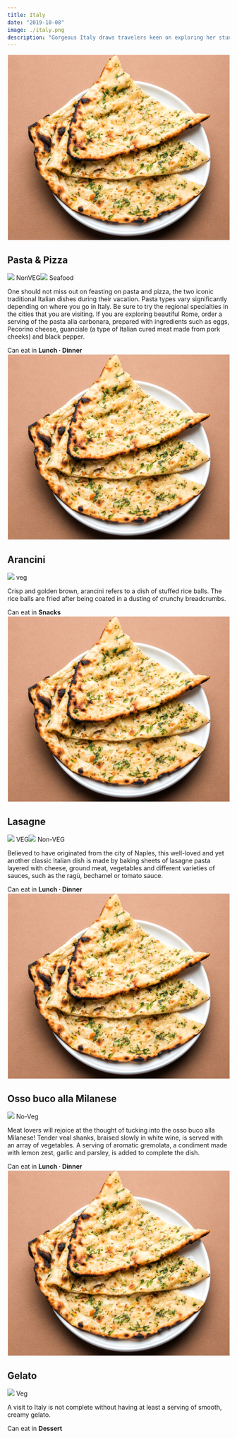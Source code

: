 ```yaml
---
title: Italy
date: "2019-10-08"
image: ./italy.png
description: "Gorgeous Italy draws travelers keen on exploring her stunning scenery, unique culture, and gastronomical delights. With its rich cuisine, this beautiful Mediterranean land offers countless famous and traditional must-eat foods. Here's what you must try..."
---
```

<!-- Pasta & Pizza -->
<article class="article-wrap">
  <div class="img-box">
    <img src="/naan.png" class="country-img"/>
  </div>
  <div class="list-txt">
    <div class="txt-desc">
      <h2>Pasta & Pizza</h2>
      <div class="food-type">
        <span class="veg"><img src="/food-icon.svg" /> NonVEG</span><span class="sea"><img src="/food-icon.svg" /> Seafood</span>
      </div>
      <p>One should not miss out on feasting on pasta and pizza, the two iconic traditional Italian dishes during their vacation. Pasta types vary significantly depending on where you go in Italy. Be sure to try the regional specialties in the cities that you are visiting. If you are exploring beautiful Rome, order a serving of the pasta alla carbonara, prepared with ingredients such as eggs, Pecorino cheese, guanciale (a type of Italian cured meat made from pork cheeks) and black pepper.</p>
    </div>
    <div class="tags">
      <span>Can eat in <strong>Lunch · Dinner</strong></span>
    </div>
  </div>
</article>

<!-- Arancini -->
<article class="article-wrap">
  <div class="img-box">
    <img src="/naan.png" class="country-img"/>
  </div>
  <div class="list-txt">
    <div class="txt-desc">
      <h2>Arancini</h2>
      <div class="food-type">
        <span class="veg"><img src="/food-icon.svg" /> veg</span>
      </div>
      <p>Crisp and golden brown, arancini refers to a dish of stuffed rice balls. The rice balls are fried after being coated in a dusting of crunchy breadcrumbs.</p>
    </div>
    <div class="tags">
      <span>Can eat in <strong>Snacks</strong></span>
    </div>
  </div>
</article>

<!-- Lasagne -->
<article class="article-wrap">
  <div class="img-box">
    <img src="/naan.png" class="country-img"/>
  </div>
  <div class="list-txt">
    <div class="txt-desc">
      <h2>Lasagne</h2>
      <div class="food-type">
        <span class="veg"><img src="/food-icon.svg" /> VEG</span><span class="veg"><img src="/food-icon.svg" /> Non-VEG</span>
      </div>
      <p>Believed to have originated from the city of Naples, this well-loved and yet another classic Italian dish is made by baking sheets of lasagne pasta layered with cheese, ground meat, vegetables and different varieties of sauces, such as the ragù, bechamel or tomato sauce.</p>
    </div>
    <div class="tags">
      <span>Can eat in <strong>Lunch · Dinner</strong></span>
    </div>
  </div>
</article>

<!-- Osso buco alla Milanese -->
<article class="article-wrap">
  <div class="img-box">
    <img src="/naan.png" class="country-img"/>
  </div>
  <div class="list-txt">
    <div class="txt-desc">
      <h2>Osso buco alla Milanese</h2>
      <div class="food-type">
        <span class="n-veg"><img src="/food-icon.svg" /> No-Veg</span>
      </div>
      <p>Meat lovers will rejoice at the thought of tucking into the osso buco alla Milanese! Tender veal shanks, braised slowly in white wine, is served with an array of vegetables. A serving of aromatic gremolata, a condiment made with lemon zest, garlic and parsley, is added to complete the dish.</p>
    </div>
    <div class="tags">
      <span>Can eat in <strong>Lunch · Dinner</strong></span>
    </div>
  </div>
</article>

<!-- Gelato -->
<article class="article-wrap">
  <div class="img-box">
    <img src="/naan.png" class="country-img"/>
  </div>
  <div class="list-txt">
    <div class="txt-desc">
      <h2>Gelato</h2>
      <div class="food-type">
        <span class="veg"><img src="/food-icon.svg" /> Veg</span>
      </div>
      <p>A visit to Italy is not complete without having at least a serving of smooth, creamy gelato.</p>
    </div>
    <div class="tags">
      <span>Can eat in <strong>Dessert</strong></span>
    </div>
  </div>
</article>
